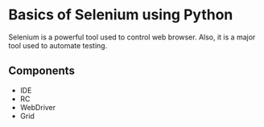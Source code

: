 # Basics of Selenium using Python
Selenium is a powerful tool used to control web browser. Also, it is a major tool used to automate testing.

## Components 
- IDE
- RC 
- WebDriver
- Grid